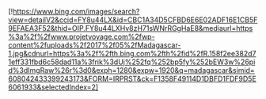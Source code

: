 [!https://www.bing.com/images/search?view=detailV2&ccid=FY8u44LX&id=CBC1A34D5CFBD6E6E02ADF16E1CB5F9EFAEA3F52&thid=OIP.FY8u44LXHv8zH71sWNrRGgHaE8&mediaurl=https%3a%2f%2fwww.projetvoyage.com%2fwp-content%2fuploads%2f2017%2f05%2fMadagascar-1.jpg&cdnurl=https%3a%2f%2fth.bing.com%2fth%2fid%2fR.158f2ee382d71eff331fbd6c58dad11a%3frik%3dUj%252fq%252bp5fy%252bEW3w%26pid%3dImgRaw%26r%3d0&exph=1280&expw=1920&q=madagascar&simid=608042433399243173&FORM=IRPRST&ck=F1358F49114D1DBFD1FDF9D5E6061933&selectedIndex=2]